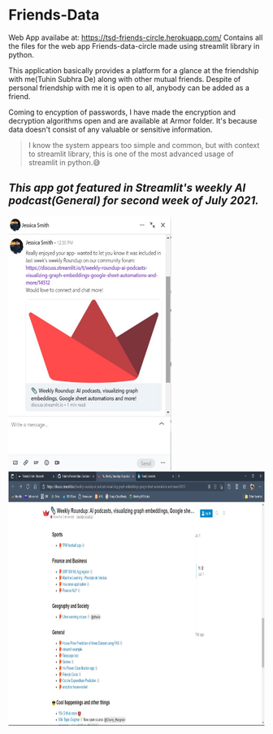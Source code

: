 # Friends-Data
Web App availabe at: https://tsd-friends-circle.herokuapp.com/
Contains all the files for the web app Friends-data-circle made using streamlit library in python.

This application basically provides a platform for a glance at the friendship with me(Tuhin Subhra De) along with other mutual friends.
Despite of personal friendship with me it is open to all, anybody can be added as a friend.

Coming to encyption of passwords, I have made the encryption and decryption algorithms open and are available at Armor folder. It's because data doesn't consist of any valuable or sensitive information.

>I know the system appears too simple and common, but with context to streamlit library, this is one of the most advanced usage of streamlit in python.😅

## _This app got featured in Streamlit's weekly AI podcast(General) for second week of July 2021._

<img src="https://github.com/Gituhin/Friends-Data/blob/main/message%20Jessica-streamlit.jpg" height=500 width=320/>  <img src="https://github.com/Gituhin/Friends-Data/blob/main/friends-circle-podcasted.jpg" height=500 width=650/>

